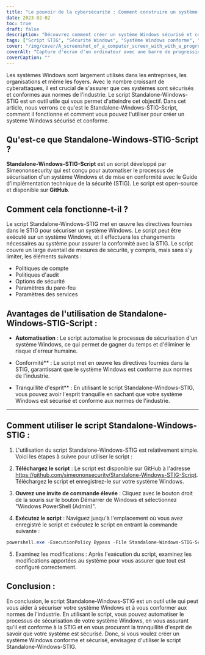 ```yaml
---
title: "Le pouvoir de la cybersécurité : Comment construire un système Windows conforme et sécurisé avec Standalone-Windows-STIG-Script"
date: 2023-02-02
toc: true
draft: false
description: "Découvrez comment créer un système Windows sécurisé et conforme avec le script Standalone-Windows-STIG facile à utiliser, un article informatif avec des instructions étape par étape et des explications détaillées sur les paramètres."
tags: ["Script STIG", "Sécurité Windows", "Système Windows conforme", "Renforcement du système", "Windows STIG", "Secure Windows", "Conformité de Windows", "Installation manuelle", "Mises à jour de Windows", "Adobe Reader", "Firefox", "Chrome", "Internet Explorer 11", "Cadre .NET", "Bureau", "OneDrive", "Java", "Windows Defender", "Pare-feu Windows", "Atténuations", "Nessus PID", "VMware Horizon", "Durcissement en option"]
cover: "/img/cover/A_screenshot_of_a_computer_screen_with_with_a_progress_bar.png"
coverAlt: "Capture d'écran d'un ordinateur avec une barre de progression indiquant le pourcentage d'achèvement."
coverCaption: ""
---
```


Les systèmes Windows sont largement utilisés dans les entreprises, les organisations et même les foyers. Avec le nombre croissant de cyberattaques, il est crucial de s'assurer que ces systèmes sont sécurisés et conformes aux normes de l'industrie. Le script Standalone-Windows-STIG est un outil utile qui vous permet d'atteindre cet objectif. Dans cet article, nous verrons ce qu'est le Standalone-Windows-STIG-Script, comment il fonctionne et comment vous pouvez l'utiliser pour créer un système Windows sécurisé et conforme.

## Qu'est-ce que Standalone-Windows-STIG-Script ?

**Standalone-Windows-STIG-Script** est un script développé par Simeononsecurity qui est conçu pour automatiser le processus de sécurisation d'un système Windows et de mise en conformité avec le Guide d'implémentation technique de la sécurité (STIG). Le script est open-source et disponible sur **GitHub**.

## Comment cela fonctionne-t-il ?

Le script Standalone-Windows-STIG met en œuvre les directives fournies dans le STIG pour sécuriser un système Windows. Le script peut être exécuté sur un système Windows, et il effectuera les changements nécessaires au système pour assurer la conformité avec la STIG. Le script couvre un large éventail de mesures de sécurité, y compris, mais sans s'y limiter, les éléments suivants :

- Politiques de compte
- Politiques d'audit
- Options de sécurité
- Paramètres du pare-feu
- Paramètres des services

## Avantages de l'utilisation de Standalone-Windows-STIG-Script :

- **Automatisation** : Le script automatise le processus de sécurisation d'un système Windows, ce qui permet de gagner du temps et d'éliminer le risque d'erreur humaine.

- Conformité** : Le script met en œuvre les directives fournies dans la STIG, garantissant que le système Windows est conforme aux normes de l'industrie.

- Tranquillité d'esprit** : En utilisant le script Standalone-Windows-STIG, vous pouvez avoir l'esprit tranquille en sachant que votre système Windows est sécurisé et conforme aux normes de l'industrie.

_________________________________________________________________________________________________________________________

## Comment utiliser le script Standalone-Windows-STIG :

1. L'utilisation du script Standalone-Windows-STIG est relativement simple. Voici les étapes à suivre pour utiliser le script :

2. **Téléchargez le script** : Le script est disponible sur GitHub à l'adresse https://github.com/simeononsecurity/Standalone-Windows-STIG-Script. Téléchargez le script et enregistrez-le sur votre système Windows.

3. **Ouvrez une invite de commande élevée** : Cliquez avec le bouton droit de la souris sur le bouton Démarrer de Windows et sélectionnez "Windows PowerShell (Admin)".

4. **Exécutez le script** : Naviguez jusqu'à l'emplacement où vous avez enregistré le script et exécutez le script en entrant la commande suivante :

```powershell
powershell.exe -ExecutionPolicy Bypass -File Standalone-Windows-STIG-Script.ps1
```

5. Examinez les modifications : Après l'exécution du script, examinez les modifications apportées au système pour vous assurer que tout est configuré correctement.

## Conclusion :

En conclusion, le script Standalone-Windows-STIG est un outil utile qui peut vous aider à sécuriser votre système Windows et à vous conformer aux normes de l'industrie. En utilisant le script, vous pouvez automatiser le processus de sécurisation de votre système Windows, en vous assurant qu'il est conforme à la STIG et en vous procurant la tranquillité d'esprit de savoir que votre système est sécurisé. Donc, si vous voulez créer un système Windows conforme et sécurisé, envisagez d'utiliser le script Standalone-Windows-STIG.